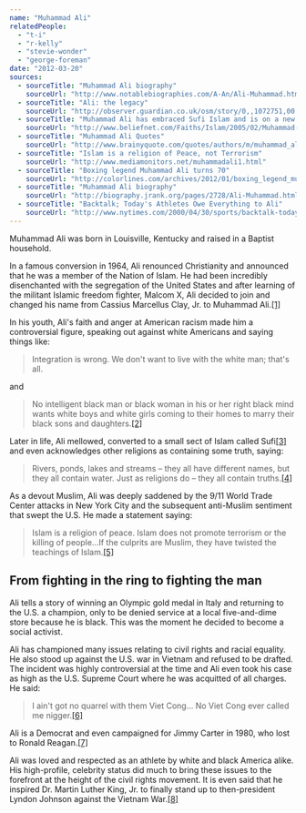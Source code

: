 ```yaml
---
name: "Muhammad Ali"
relatedPeople:
  - "t-i"
  - "r-kelly"
  - "stevie-wonder"
  - "george-foreman"
date: "2012-03-20"
sources:
  - sourceTitle: "Muhammad Ali biography"
    sourceUrl: "http://www.notablebiographies.com/A-An/Ali-Muhammad.html"
  - sourceTitle: "Ali: the legacy"
    sourceUrl: "http://observer.guardian.co.uk/osm/story/0,,1072751,00.html"
  - sourceTitle: "Muhammad Ali has embraced Sufi Islam and is on a new spiritual quest"
    sourceUrl: "http://www.beliefnet.com/Faiths/Islam/2005/02/Muhammad-Alis-New-Spiritual-Quest.aspx"
  - sourceTitle: "Muhammad Ali Quotes"
    sourceUrl: "http://www.brainyquote.com/quotes/authors/m/muhammad_ali_2.html"
  - sourceTitle: "Islam is a religion of Peace, not Terrorism"
    sourceUrl: "http://www.mediamonitors.net/muhammadali1.html"
  - sourceTitle: "Boxing legend Muhammad Ali turns 70"
    sourceUrl: "http://colorlines.com/archives/2012/01/boxing_legend_muhammad_ali_turns_70.html"
  - sourceTitle: "Muhammad Ali biography"
    sourceUrl: "http://biography.jrank.org/pages/2728/Ali-Muhammad.html"
  - sourceTitle: "Backtalk; Today's Athletes Owe Everything to Ali"
    sourceUrl: "http://www.nytimes.com/2000/04/30/sports/backtalk-today-s-athletes-owe-everything-to-ali.html?pagewanted=2&src=pm"
---
```


Muhammad Ali was born in Louisville, Kentucky and raised in a Baptist household.

In a famous conversion in 1964, Ali renounced Christianity and announced that he was a member of the Nation of Islam. He had been incredibly disenchanted with the segregation of the United States and after learning of the militant Islamic freedom fighter, Malcom X, Ali decided to join and changed his name from Cassius Marcellus Clay, Jr. to Muhammad Ali.<a class="source-citation" href="#http://www.notablebiographies.com/A-An/Ali-Muhammad.html" title="Muhammad Ali biography">[1]</a>

In his youth, Ali's faith and anger at American racism made him a controversial figure, speaking out against white Americans and saying things like:

>Integration is wrong. We don't want to live with the white man; that's all.

and

>No intelligent black man or black woman in his or her right black mind wants white boys and white girls coming to their homes to marry their black sons and daughters.<a class="source-citation" href="#http://observer.guardian.co.uk/osm/story/0,,1072751,00.html" title="Ali: the legacy">[2]</a>

Later in life, Ali mellowed, converted to a small sect of Islam called Sufi<a class="source-citation" href="#http://www.beliefnet.com/Faiths/Islam/2005/02/Muhammad-Alis-New-Spiritual-Quest.aspx" title="Muhammad Ali has embraced Sufi Islam and is on a new spiritual quest">[3]</a> and even acknowledges other religions as containing some truth, saying:

>Rivers, ponds, lakes and streams – they all have different names, but they all contain water. Just as religions do – they all contain truths.<a class="source-citation" href="#http://www.brainyquote.com/quotes/authors/m/muhammad_ali_2.html" title="Muhammad Ali Quotes">[4]</a>

As a devout Muslim, Ali was deeply saddened by the 9/11 World Trade Center attacks in New York City and the subsequent anti-Muslim sentiment that swept the U.S. He made a statement saying:

>Islam is a religion of peace. Islam does not promote terrorism or the killing of people…If the culprits are Muslim, they have twisted the teachings of Islam.<a class="source-citation" href="#http://www.mediamonitors.net/muhammadali1.html" title="Islam is a religion of Peace, not Terrorism">[5]</a>

## From fighting in the ring to fighting the man

Ali tells a story of winning an Olympic gold medal in Italy and returning to the U.S. a champion, only to be denied service at a local five-and-dime store because he is black. This was the moment he decided to become a social activist.

Ali has championed many issues relating to civil rights and racial equality. He also stood up against the U.S. war in Vietnam and refused to be drafted. The incident was highly controversial at the time and Ali even took his case as high as the U.S. Supreme Court where he was acquitted of all charges. He said:

>I ain't got no quarrel with them Viet Cong… No Viet Cong ever called me nigger.<a class="source-citation" href="#http://colorlines.com/archives/2012/01/boxing_legend_muhammad_ali_turns_70.html" title="Boxing legend Muhammad Ali turns 70">[6]</a>

Ali is a Democrat and even campaigned for Jimmy Carter in 1980, who lost to Ronald Reagan.<a class="source-citation" href="#http://biography.jrank.org/pages/2728/Ali-Muhammad.html" title="Muhammad Ali biography">[7]</a>

Ali was loved and respected as an athlete by white and black America alike. His high-profile, celebrity status did much to bring these issues to the forefront at the height of the civil rights movement. It is even said that he inspired Dr. Martin Luther King, Jr. to finally stand up to then-president Lyndon Johnson against the Vietnam War.<a class="source-citation" href="#http://www.nytimes.com/2000/04/30/sports/backtalk-today-s-athletes-owe-everything-to-ali.html?pagewanted=2&src=pm" title="Backtalk; Today&apos;s Athletes Owe Everything to Ali">[8]</a>